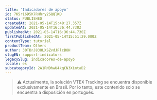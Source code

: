 ```yaml
---
title: 'Indicadores de apoyo'
id: 7K5r16D5K7RHhry2SQQlKD
status: PUBLISHED
createdAt: 2021-05-14T15:48:27.357Z
updatedAt: 2021-05-14T16:36:44.730Z
publishedAt: 2021-05-14T16:36:44.730Z
firstPublishedAt: 2021-05-14T15:51:29.000Z
contentType: tutorial
productTeam: Others
author: 30TBnJ838LXSZvdJFlcB8H
slugEN: support-indicators
legacySlug: indicadores-de-apoyo
locale: es
subcategoryId: 2A1RNDhwU4kqCN3XimtaD2
---
```


> ⚠️ Actualmente, la solución VTEX Tracking se encuentra disponible exclusivamente en Brasil. Por lo tanto, este contenido solo se encuentra a disposición en portugués.
